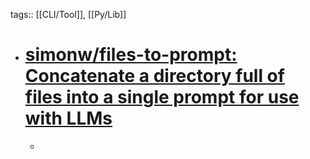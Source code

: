 tags:: [[CLI/Tool]], [[Py/Lib]]

- # [simonw/files-to-prompt: Concatenate a directory full of files into a single prompt for use with LLMs](https://github.com/simonw/files-to-prompt)
	-